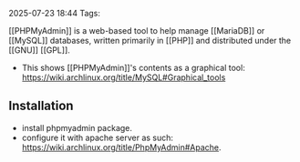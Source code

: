 2025-07-23 18:44
Tags: 

[[PHPMyAdmin]] is a web-based tool to help manage [[MariaDB]] or [[MySQL]] databases, written primarily in [[PHP]] and distributed under the [[GNU]] [[GPL]]. 

- This shows [[PHPMyAdmin]]'s contents as a graphical tool: https://wiki.archlinux.org/title/MySQL#Graphical_tools
## Installation

- install phpmyadmin package.
- configure it with apache server as such: https://wiki.archlinux.org/title/PhpMyAdmin#Apache.

